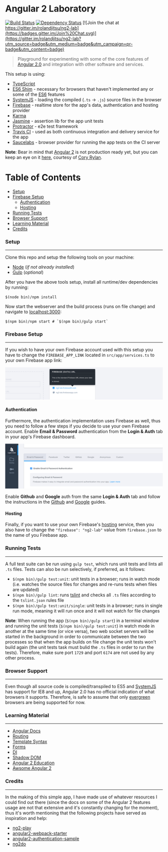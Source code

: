 # Angular 2 Laboratory

[![Build Status](https://travis-ci.org/rolandjitsu/ng2-lab.svg?branch=master)](https://travis-ci.org/rolandjitsu/ng2-lab)
[![Dependency Status](https://gemnasium.com/rolandjitsu/ng2-lab.svg)](https://gemnasium.com/rolandjitsu/ng2-lab)
[![Join the chat at https://gitter.im/rolandjitsu/ng2-lab](https://badges.gitter.im/Join%20Chat.svg)](https://gitter.im/rolandjitsu/ng2-lab?utm_source=badge&utm_medium=badge&utm_campaign=pr-badge&utm_content=badge)
> Playground for experimenting with some of the core features of [Angular 2.0](https://angular.io) and integration with other software and services.

This setup is using:
* [TypeScript](http://www.typescriptlang.org)
* [ES6 Shim](https://github.com/paulmillr/es6-shim) - necessary for browsers that haven't implemented any or some of the [ES6](http://es6-features.org) features
* [SystemJS](https://github.com/systemjs/systemjs) - loading the compiled (`.ts` -> `.js`) source files in the browser
* [Firebase](https://firebase.com) - realtime store for the app's data, authentication and hosting provider
* [Karma](http://karma-runner.github.io)
* [Jasmine](http://jasmine.github.io) - assertion lib for the app unit tests
* [Protractor](https://angular.github.io/protractor) - e2e test framework
* [Travis CI](https://travis-ci.org) - used as both continuous integration and delivery service for the app
* [Saucelabs](https://saucelabs.com) - browser provider for running the app tests on the CI server

**Note**: Bear in mind that [Angular 2](https://angular.io) is not production ready yet, but you can keep an eye on it [here](http://splintercode.github.io/is-angular-2-ready), courtesy of [Cory Rylan](https://github.com/splintercode).


# Table of Contents

* [Setup](#setup)
* [Firebase Setup](#firebase-setup)
	* [Authentication](#authentication)
	* [Hosting](#hosting)
* [Running Tests](#running-tests)
* [Browser Support](#browser-support)
* [Learning Material](#learning-material)
* [Credits](#credits)


### Setup
---------
Clone this repo and setup the following tools on your machine:

* [Node](http://nodejs.org) (*if not already installed*)
* [Gulp](http://gulpjs.com/) (*optional*)

After you have the above tools setup, install all runtime/dev dependencies by running:

```shell
$(node bin)/npm install
```

Now start the webserver and the build process (runs on file change) and navigate to [localhost:3000](http://localhost:3000):

```shell
$(npm bin)/npm start # `$(npm bin)/gulp start`
```


### Firebase Setup
------------------
If you wish to have your own Firebase account used with this setup you have to change the `FIREBASE_APP_LINK` located in `src/app/services.ts` to your own Firebase app link:

![Firebase App Link](media/firebase_app_link.png)

#### Authentication

Furthermore, the authentication implementation uses Firebase as well, thus you need to follow a few steps if you decide to use your own Firebase account.
Enable **Email & Password** authentication from the **Login & Auth** tab in your app's Firebase dashboard.

![Firebase App Link](media/firebase_auth_tab.png)

Enable **Github** and **Google** auth from the same **Login & Auth** tab and follow the instructions in the [Github](https://www.firebase.com/docs/web/guide/login/github.html) and [Google](https://www.firebase.com/docs/web/guide/login/google.html) guides.

#### Hosting

Finally, if you want to use your own Firebase's [hosting](https://www.firebase.com/docs/hosting/quickstart.html) service, then you also have to change the `"firebase": "ng2-lab"` value from `firebase.json` to the name of you Firebase app.


### Running Tests
-----------------
A full test suite can be run using `gulp test`, which runs unit tests and lints all `.ts` files. Tests can also be run selectively, if preferred, as it follows:
* `$(npm bin)/gulp test:unit`: unit tests in a browser; runs in watch mode (i.e. watches the source files for changes and re-runs tests when files are updated)
* `$(npm bin)/gulp lint`: runs [tslint](http://palantir.github.io/tslint/) and checks all `.ts` files according to the `tslint.json` rules file
* `$(npm bin)/gulp test:unit/single`: unit tests in a browser; runs in single run mode, meaning it will run once and it will not watch for file changes

**Note**: When running the app (`$(npm bin)/gulp start`) in a terminal window and running the unit tests (`$(npm bin)/gulp test:unit`) in watch mode in another at the same time (or vice versa), two web socket servers will be started in the background in order to communicate between the two processes so that when the app builds on file change the unit tests won't build again (the unit tests task must bulid the `.ts` files in order to run the tests). Therefore, make sure port `1729` and port `6174` are not used by any other process.


### Browser Support
-------------------
Even though all source code is compiled/transpiled to ES5 and [SystemJS](https://github.com/systemjs/systemjs) has support for IE8 and up, Angular 2.0 has no official indication of what browsers it supports.
Therefore, is safe to assume that only [evergreen](http://eisenbergeffect.bluespire.com/evergreen-browsers/) browsers are being supported for now.


### Learning Material
---------------------
* [Angular Docs](https://angular.io)
* [Routing](http://blog.thoughtram.io/angularjs/2015/02/19/futuristic-routing-in-angular.html)
* [Template Syntax](http://victorsavkin.com/post/119943127151/angular-2-template-syntax)
* [Forms](https://ngforms.firebaseapp.com)
* [DI](http://blog.thoughtram.io/angular/2015/05/18/dependency-injection-in-angular-2.html)
* [Shadow DOM](https://developer.mozilla.org/en-US/docs/Web/Web_Components/Shadow_DOM)
* [Angular 2 Education](https://github.com/timjacobi/angular2-education)
* [Awsome Angular 2](https://github.com/angular-class/awesome-angular2)


### Credits
-----------
In the making of this simple app, I have made use of whatever resources I could find out there (since the docs on some of the Angular 2 features usage are not that extensive and it's constantly changing for the moment), thus it's worth mentioning that the following projects have served as inspiration and help:

* [ng2-play](https://github.com/pkozlowski-opensource/ng2-play)
* [angular2-webpack-starter](https://github.com/angular-class/angular2-webpack-starter)
* [angular2-authentication-sample](https://github.com/auth0/angular2-authentication-sample)
* [ng2do](https://github.com/davideast/ng2do)